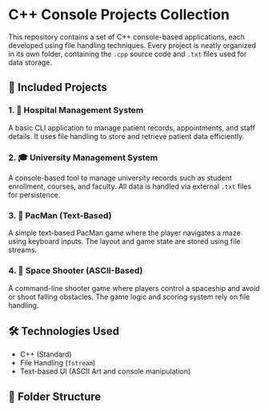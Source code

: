 # C++ Console Projects Collection

This repository contains a set of C++ console-based applications, each developed using file handling techniques. Every project is neatly organized in its own folder, containing the `.cpp` source code and `.txt` files used for data storage.

## 📁 Included Projects

### 1. 🏥 Hospital Management System
A basic CLI application to manage patient records, appointments, and staff details. It uses file handling to store and retrieve patient data efficiently.

### 2. 🎓 University Management System
A console-based tool to manage university records such as student enrollment, courses, and faculty. All data is handled via external `.txt` files for persistence.

### 3. 👾 PacMan (Text-Based)
A simple text-based PacMan game where the player navigates a maze using keyboard inputs. The layout and game state are stored using file streams.

### 4. 🚀 Space Shooter (ASCII-Based)
A command-line shooter game where players control a spaceship and avoid or shoot falling obstacles. The game logic and scoring system rely on file handling.

## 🛠 Technologies Used
- C++ (Standard)
- File Handling (`fstream`)
- Text-based UI (ASCII Art and console manipulation)

## 📂 Folder Structure

